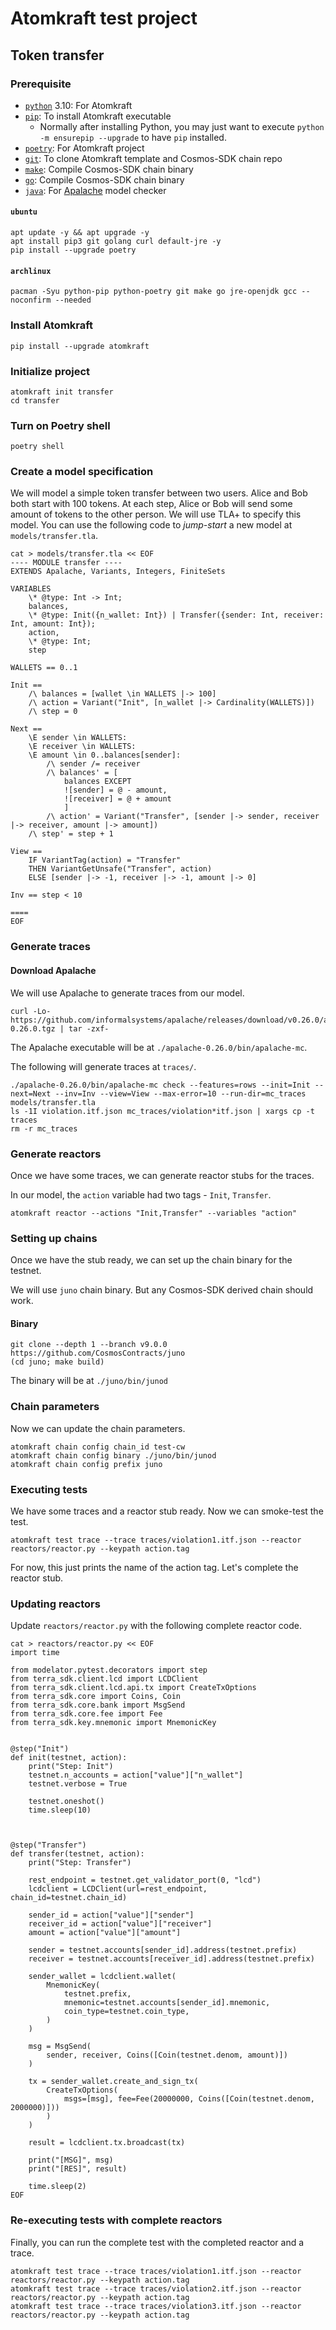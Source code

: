 # Atomkraft test project

## Token transfer

### Prerequisite

- [`python`](https://www.python.org/downloads) 3.10: For Atomkraft
- [`pip`](https://pip.pypa.io/en/stable/installation): To install Atomkraft executable
  - Normally after installing Python, you may just want to execute `python -m ensurepip --upgrade` to have `pip` installed.
- [`poetry`](https://python-poetry.org/docs/#installation): For Atomkraft project
- [`git`](https://github.com/git-guides/install-git): To clone Atomkraft template and Cosmos-SDK chain repo
- [`make`](https://www.gnu.org/software/make): Compile Cosmos-SDK chain binary
- [`go`](https://go.dev/doc/install): Compile Cosmos-SDK chain binary
- [`java`](https://www.java.com/download): For [Apalache](https://apalache.informal.systems) model checker

#### `ubuntu`

```
apt update -y && apt upgrade -y
apt install pip3 git golang curl default-jre -y
pip install --upgrade poetry
```

#### `archlinux`

```
pacman -Syu python-pip python-poetry git make go jre-openjdk gcc --noconfirm --needed
```

### Install Atomkraft

```
pip install --upgrade atomkraft
```

### Initialize project

```
atomkraft init transfer
cd transfer
```

### Turn on Poetry shell

```
poetry shell
```

### Create a model specification

We will model a simple token transfer between two users.
Alice and Bob both start with 100 tokens.
At each step, Alice or Bob will send some amount of tokens to the other person.
We will use TLA+ to specify this model.
You can use the following code to _jump-start_ a new model at `models/transfer.tla`.

```
cat > models/transfer.tla << EOF
---- MODULE transfer ----
EXTENDS Apalache, Variants, Integers, FiniteSets

VARIABLES
    \* @type: Int -> Int;
    balances,
    \* @type: Init({n_wallet: Int}) | Transfer({sender: Int, receiver: Int, amount: Int});
    action,
    \* @type: Int;
    step

WALLETS == 0..1

Init ==
    /\ balances = [wallet \in WALLETS |-> 100]
    /\ action = Variant("Init", [n_wallet |-> Cardinality(WALLETS)])
    /\ step = 0

Next ==
    \E sender \in WALLETS:
    \E receiver \in WALLETS:
    \E amount \in 0..balances[sender]:
        /\ sender /= receiver
        /\ balances' = [
            balances EXCEPT
            ![sender] = @ - amount,
            ![receiver] = @ + amount
            ]
        /\ action' = Variant("Transfer", [sender |-> sender, receiver |-> receiver, amount |-> amount])
    /\ step' = step + 1

View ==
    IF VariantTag(action) = "Transfer"
    THEN VariantGetUnsafe("Transfer", action)
    ELSE [sender |-> -1, receiver |-> -1, amount |-> 0]

Inv == step < 10

====
EOF
```

### Generate traces

#### Download Apalache

We will use Apalache to generate traces from our model.

```
curl -Lo- https://github.com/informalsystems/apalache/releases/download/v0.26.0/apalache-0.26.0.tgz | tar -zxf-
```

The Apalache executable will be at `./apalache-0.26.0/bin/apalache-mc`.

The following will generate traces at `traces/`.

```
./apalache-0.26.0/bin/apalache-mc check --features=rows --init=Init --next=Next --inv=Inv --view=View --max-error=10 --run-dir=mc_traces models/transfer.tla
ls -1I violation.itf.json mc_traces/violation*itf.json | xargs cp -t traces
rm -r mc_traces
```

### Generate reactors

Once we have some traces, we can generate reactor stubs for the traces.

In our model, the `action` variable had two tags - `Init`, `Transfer`.

```
atomkraft reactor --actions "Init,Transfer" --variables "action"
```

### Setting up chains

Once we have the stub ready, we can set up the chain binary for the testnet.

We will use `juno` chain binary. But any Cosmos-SDK derived chain should work.

#### Binary

```
git clone --depth 1 --branch v9.0.0 https://github.com/CosmosContracts/juno
(cd juno; make build)
```

The binary will be at `./juno/bin/junod`

### Chain parameters

Now we can update the chain parameters.

```
atomkraft chain config chain_id test-cw
atomkraft chain config binary ./juno/bin/junod
atomkraft chain config prefix juno
```

### Executing tests

We have some traces and a reactor stub ready. Now we can smoke-test the test.

```
atomkraft test trace --trace traces/violation1.itf.json --reactor reactors/reactor.py --keypath action.tag
```

For now, this just prints the name of the action tag. Let's complete the reactor stub.

### Updating reactors

Update `reactors/reactor.py` with the following complete reactor code.

```
cat > reactors/reactor.py << EOF
import time

from modelator.pytest.decorators import step
from terra_sdk.client.lcd import LCDClient
from terra_sdk.client.lcd.api.tx import CreateTxOptions
from terra_sdk.core import Coins, Coin
from terra_sdk.core.bank import MsgSend
from terra_sdk.core.fee import Fee
from terra_sdk.key.mnemonic import MnemonicKey


@step("Init")
def init(testnet, action):
    print("Step: Init")
    testnet.n_accounts = action["value"]["n_wallet"]
    testnet.verbose = True

    testnet.oneshot()
    time.sleep(10)



@step("Transfer")
def transfer(testnet, action):
    print("Step: Transfer")

    rest_endpoint = testnet.get_validator_port(0, "lcd")
    lcdclient = LCDClient(url=rest_endpoint, chain_id=testnet.chain_id)

    sender_id = action["value"]["sender"]
    receiver_id = action["value"]["receiver"]
    amount = action["value"]["amount"]

    sender = testnet.accounts[sender_id].address(testnet.prefix)
    receiver = testnet.accounts[receiver_id].address(testnet.prefix)

    sender_wallet = lcdclient.wallet(
        MnemonicKey(
            testnet.prefix,
            mnemonic=testnet.accounts[sender_id].mnemonic,
            coin_type=testnet.coin_type,
        )
    )

    msg = MsgSend(
        sender, receiver, Coins([Coin(testnet.denom, amount)])
    )

    tx = sender_wallet.create_and_sign_tx(
        CreateTxOptions(
            msgs=[msg], fee=Fee(20000000, Coins([Coin(testnet.denom, 2000000)]))
        )
    )

    result = lcdclient.tx.broadcast(tx)

    print("[MSG]", msg)
    print("[RES]", result)

    time.sleep(2)
EOF
```

### Re-executing tests with complete reactors

Finally, you can run the complete test with the completed reactor and a trace.

```
atomkraft test trace --trace traces/violation1.itf.json --reactor reactors/reactor.py --keypath action.tag
atomkraft test trace --trace traces/violation2.itf.json --reactor reactors/reactor.py --keypath action.tag
atomkraft test trace --trace traces/violation3.itf.json --reactor reactors/reactor.py --keypath action.tag
```
